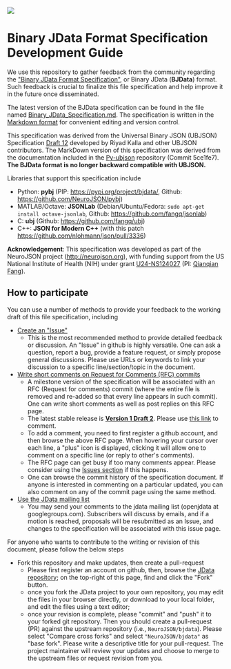 ![](https://neurojson.org/wiki/upload/neurojson_banner_long.png)

# Binary JData Format Specification Development Guide

We use this repository to gather feedback from the community regarding the 
["Binary JData Format Specification"](Binary_JData_Specification.md), or 
Binary JData (**BJData**) format. Such feedback is crucial to finalize this file 
specification and help improve it in the future once disseminated.

The latest version of the BJData specification can be found in the file named 
[Binary_JData_Specification.md](Binary_JData_Specification.md). The specification is written
in the [Markdown format](https://github.com/adam-p/markdown-here/wiki/Markdown-Cheatsheet) 
for convenient editing and version control.

This specification was derived from the Universal Binary JSON (UBJSON) Specification
[Draft 12](https://github.com/ubjson/universal-binary-json/tree/master/spec12)
developed by Riyad Kalla and other UBJSON contributors. The MarkDown version 
of this specification was derived from the documentation included in the 
[Py-ubjson](https://github.com/Iotic-Labs/py-ubjson/blob/dev-contrib/UBJSON-Specification.md)
repository (Commit 5ce1fe7). **The BJData format is no longer backward compatible with UBJSON.**

Libraries that support this specification include
- Python: **pybj** (PIP:  https://pypi.org/project/bjdata/, Github: https://github.com/NeuroJSON/pybj)
- MATLAB/Octave: **JSONLab** (Debian/Ubuntu/Fedora: `sudo apt-get install octave-jsonlab`, Github: https://github.com/fangq/jsonlab)
- C: **ubj** (Github: https://github.com/fangq/ubj)
- C++: **JSON for Modern C++** (with this patch https://github.com/nlohmann/json/pull/3336)

**Acknowledgement**: This specification was developed as part of the NeuroJSON project
(http://neurojson.org), with funding support from the US National Institute of Health (NIH) under
grant [U24-NS124027](https://reporter.nih.gov/project-details/10308329) (PI: [Qianqian Fang](http://fanglab.org)).

## How to participate

You can use a number of methods to provide your feedback to the working 
draft of this file specification, including

- [Create an "Issue"](https://github.com/NeuroJSON/bjdata/issues)
  - This is the most recommended method to provide detailed feedback or 
    discussion. An "Issue" in github is highly versatile. One can ask a 
    question, report a bug, provide a feature request, or simply propose
    general discussions. Please use URLs or keywords to link your discussion 
    to a specific line/section/topic in the document.
- [Write short comments on Request for Comments (RFC) commits](https://github.com/NeuroJSON/bjdata/commit/3f12e5ddaf75863ed9a69714dbd00e1258660118)
  - A milestone version of the specification will be associated with an
    RFC (Request for comments) commit (where the entire file is removed
    and re-added so that every line appears in such commit). One can
    write short comments as well as post replies on this RFC page. 
  - The latest stable release is **[Version 1 Draft 2](https://github.com/NeuroJSON/bjdata/tree/Draft_2)**. Please use
    [this link](https://github.com/NeuroJSON/bjdata/commit/3f12e5ddaf75863ed9a69714dbd00e1258660118) to comment.
  - To add a comment, you need to first register a github account, and then 
    browse the above RFC page. When hovering your cursor over each line, a 
    "plus" icon is displayed, clicking it will allow one to comment on a 
    specific line (or reply to other's comments).
  - The RFC page can get busy if too many comments appear. Please consider 
    using the [Issues section](https://github.com/NeuroJSON/bjdata/issues) if this happens.
  - One can browse the commit history of the specification document. If
    anyone is interested in commenting on a particular updated, you can also
    comment on any of the commit page using the same method.
- [Use the JData mailing list](https://groups.google.com/forum/#!forum/openjdata)
  - You may send your comments to the jdata mailing list (openjdata at googlegroups.com). 
    Subscribers will discuss by emails, and if a motion is reached, proposals
    will be resubmitted as an Issue, and changes to the specification will be
    associated with this issue page.

For anyone who wants to contribute to the writing or revision of this document,
please follow the below steps

- Fork this repository and make updates, then create a pull-request
  - Please first register an account on github, then, browse the 
    [JData repository](https://github.com/NeuroJSON/bjdata);
    on the top-right of this page, find and click the "Fork" button.
  - once you fork the JData project to your own repository, you may edit the
    files in your browser directly, or download to your local folder, and 
    edit the files using a text editor;
  - once your revision is complete, please "commit" and "push" it to your forked
    git repository. Then you should create a pull-request (PR) against the upstream
    repository (i.e., `NeuroJSON/bjdata`). Please select "Compare cross forks" and 
    select `"NeuroJSON/bjdata"` as "base fork". Please write a descriptive title for
    your pull-request. The project maintainer will review your updates
    and choose to merge to the upstream files or request revision from you.
    
